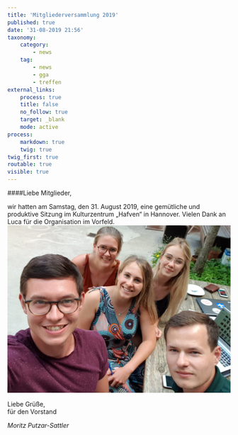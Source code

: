 ```yaml
---
title: 'Mitgliederversammlung 2019'
published: true
date: '31-08-2019 21:56'
taxonomy:
    category:
        - news
    tag:
        - news
        - gga
        - treffen
external_links:
    process: true
    title: false
    no_follow: true
    target: _blank
    mode: active
process:
    markdown: true
    twig: true
twig_first: true
routable: true
visible: true
---
```


####Liebe Mitglieder,   

wir hatten am Samstag, den 31. August 2019, eine gemütliche und produktive Sitzung im Kulturzentrum „Hafven“ in Hannover. Vielen Dank an Luca für die Organisation im Vorfeld.
![Selfie der Teilnehmer](../../images/mitgliederversammlung-2019.jpg)
  
Liebe Grüße,  
für den Vorstand  

_Moritz Putzar-Sattler_
